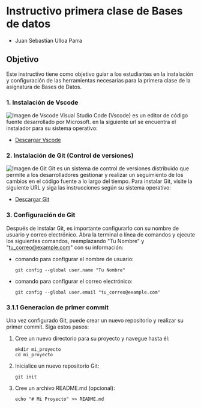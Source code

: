 # Instructivo primera clase de Bases de datos
- Juan Sebastian Ulloa Parra 

## Objetivo
Este instructivo tiene como objetivo guiar a los estudiantes en la instalación y configuración de las herramientas necesarias para la primera clase de la asignatura de Bases de Datos.

### 1. Instalación de Vscode
![Imagen de Vscode](https://code.visualstudio.com/assets/images/code-stable.png)
Visual Studio Code (Vscode) es un editor de código fuente desarrollado por Microsoft. en la siguiente url se encuentra el instalador para su sistema operativo:
- [Descargar Vscode](https://code.visualstudio.com/)
### 2. Instalación de Git (Control de versiones)
![Imagen de Git](https://git-scm.com/images/logos/downloads/Git-Icon-1788C.png)
Git es un sistema de control de versiones distribuido que permite a los desarrolladores gestionar y realizar un seguimiento de los cambios en el código fuente a lo largo del tiempo. Para instalar Git, visite la siguiente URL y siga las instrucciones según su sistema operativo:
- [Descargar Git](https://git-scm.com/)
### 3. Configuración de Git
Después de instalar Git, es importante configurarlo con su nombre de usuario y correo electrónico. Abra la terminal o línea de comandos y ejecute los siguientes comandos, reemplazando "Tu Nombre" y "tu_correo@example.com" con su información:
- comando para configurar el nombre de usuario:
  ```
  git config --global user.name "Tu Nombre"
  ```
- comando para configurar el correo electrónico:
  ```
  git config --global user.email "tu_correo@example.com"
  ```

 ### 3.1.1 Generacion de primer commit
 Una vez configurado Git, puede crear un nuevo repositorio y realizar su primer commit. Siga estos pasos:
 1. Cree un nuevo directorio para su proyecto y navegue hasta él:
    ```
    mkdir mi_proyecto
    cd mi_proyecto
    ```
 2. Inicialice un nuevo repositorio Git:
    ```
    git init
    ```
 3. Cree un archivo README.md (opcional): 
    ```
    echo "# Mi Proyecto" >> README.md
    ```
